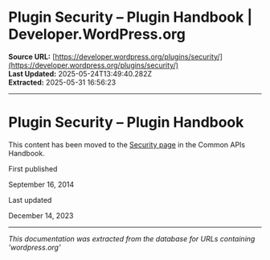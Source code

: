 # Plugin Security – Plugin Handbook | Developer.WordPress.org

**Source URL:** [https://developer.wordpress.org/plugins/security/](https://developer.wordpress.org/plugins/security/)  
**Last Updated:** 2025-05-24T13:49:40.282Z  
**Extracted:** 2025-05-31 16:56:23

---

# Plugin Security – Plugin Handbook

This content has been moved to the [Security page](https://developer.wordpress.org/apis/security/) in the Common APIs Handbook.

First published

September 16, 2014

Last updated

December 14, 2023

---

*This documentation was extracted from the database for URLs containing 'wordpress.org'*
